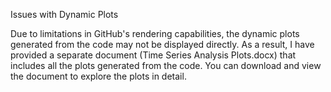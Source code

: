 Issues with Dynamic Plots

Due to limitations in GitHub's rendering capabilities, the dynamic plots generated from the code may not be displayed directly. As a result, I have provided a separate document (Time Series Analysis Plots.docx) that includes all the plots generated from the code. You can download and view the document to explore the plots in detail.

